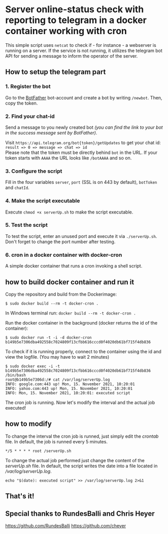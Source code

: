 # Server online-status check with reporting to telegram in a docker container working with cron

This simple script uses `netcat` to check if - for instance - a webserver is running on a server. If the service is not running, it utilizes the telegram bot API for sending a message to inform the operator of the server.  

## How to setup the telegram part
### 1. Register the bot
Go to the [BotFather](https://t.me/botfather) bot-account and create a bot by writing `/newbot`. Then, copy the token.

### 2. Find your chat-id
Send a message to you newly created bot *(you can find the link to your bot in the success message sent by BotFather)*.  

Visit `https://api.telegram.org/bot{token}/getUpdates` to get your chat id: `result => 0 => message => chat => id`  
Please note that the token must be directly behind `bot` in the URL. If your token starts with `AAAA` the URL looks like `/botAAAA` and so on.  

### 3. Configure the script
Fill in the four variables `server`, `port` (SSL is on 443 by default), `botToken` and `chatId`.

### 4. Make the script executable
Execute `chmod +x serverUp.sh` to make the script executable.

### 5. Test the script
To test the script, enter an unused port and execute it via `./serverUp.sh`. Don't forget to change the port number after testing.

### 6. cron in a docker container with docker-cron
A simple docker container that runs a cron invoking a shell script.

## how to build docker container and run it
Copy the repository and build from the Dockerimage:

`$ sudo docker build --rm -t docker-cron . `

In Windows terminal run:
`docker build --rm -t docker-cron . `

Run the docker container in the background (docker returns the id of the container):

```
$ sudo docker run -t -i -d docker-cron
b149b5e7306dba492558c7024809f13cfbb616cccd0f4020db61bf715f4db836
```

To check if it is running properly, connect to the container using the id and view the logfile. (You may have to wait 2 minutes)

```
$ sudo docker exec -i -t b149b5e7306dba492558c7024809f13cfbb616cccd0f4020db61bf715f4db836 /bin/bash
root@b149b5e7306d:/# cat /var/log/serverUp.log
INFO: google.com:443 up! Mon, 15. November 2021, 10:20:01
INFO: yahoo.com:443 up! Mon, 15. November 2021, 10:20:01
INFO: Mon, 15. November 2021, 10:20:01: executed script
```

The cron job is running. Now let's modify the interval and the actual job executed!

## how to modify
To change the interval the cron job is runned, just simply edit the *crontab* file. In default, the job is runned every 5 minutes.

`*/5 * * * * root /serverUp.sh`

To change the actual job performed just change the content of the *serverUp.sh* file. In default, the script writes the date into a file located in */var/log/serverUp.log*.

`echo "$(date): executed script" >> /var/log/serverUp.log 2>&1`

## That's it!

## Special thanks to RundesBalli and Chris Heyer
https://github.com/RundesBalli
https://github.com/cheyer

